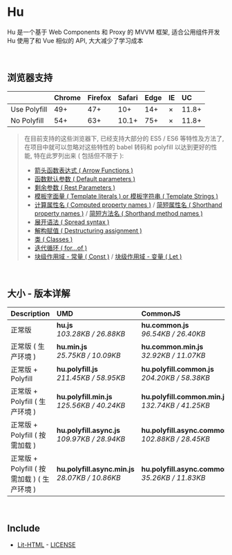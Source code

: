 # Hu
Hu 是一个基于 Web Components 和 Proxy 的 MVVM 框架, 适合公用组件开发<br>
Hu 使用了和 Vue 相似的 API, 大大减少了学习成本

<br>

## 浏览器支持

|              | Chrome | Firefox | Safari | Edge | IE | UC    |
| :-           | :-     | :-      | :-     | :-   | :- | :-    |
| Use Polyfill | 49+    | 47+     | 10+    | 14+  | ×  | 11.8+ |
| No Polyfill  | 54+    | 63+     | 10.1+  | 75+  | ×  | 11.8+ |

> 在目前支持的这些浏览器下, 已经支持大部分的 ES5 / ES6 等特性及方法了,<br>
> 在项目中就可以忽略对这些特性的 babel 转码和 polyfill 以达到更好的性能, 特在此罗列出来 ( 包括但不限于 ): <br>
  > - [箭头函数表达式 ( Arrow Functions )](https://developer.mozilla.org/zh-CN/docs/Web/JavaScript/Reference/Functions/Arrow_functions)
  > - [函数默认参数 ( Default parameters )](https://developer.mozilla.org/zh-CN/docs/Web/JavaScript/Reference/Functions/Default_parameters)
  > - [剩余参数 ( Rest Parameters )](https://developer.mozilla.org/zh-CN/docs/Web/JavaScript/Reference/Functions/Rest_parameters)
  > - [模板字面量 ( Template literals ) or 模板字符串 ( Template Strings )](https://developer.mozilla.org/zh-CN/docs/Web/JavaScript/Reference/template_strings)
  > - [计算属性名 ( Computed property names )](https://developer.mozilla.org/zh-CN/docs/Web/JavaScript/Reference/Operators/Object_initializer#计算属性名) / [简短属性名 ( Shorthand property names )](https://developer.mozilla.org/zh-CN/docs/Web/JavaScript/Reference/Operators/Object_initializer#属性定义) / [简短方法名 ( Shorthand method names )](https://developer.mozilla.org/zh-CN/docs/Web/JavaScript/Reference/Operators/Object_initializer#方法定义)
  > - [展开语法 ( Spread syntax )](https://developer.mozilla.org/zh-CN/docs/Web/JavaScript/Reference/Operators/Spread_syntax)
  > - [解构赋值 ( Destructuring assignment )](https://developer.mozilla.org/zh-CN/docs/Web/JavaScript/Reference/Operators/Destructuring_assignment)
  > - [类 ( Classes )](https://developer.mozilla.org/zh-CN/docs/Web/JavaScript/Reference/Classes)
  > - [迭代循环 ( for...of )](https://developer.mozilla.org/zh-CN/docs/Web/JavaScript/Reference/Statements/for...of)
  > - [块级作用域 - 常量 ( Const )](https://developer.mozilla.org/zh-CN/docs/Web/JavaScript/Reference/Statements/const) / [块级作用域 - 变量 ( Let )](https://developer.mozilla.org/zh-CN/docs/Web/JavaScript/Reference/Statements/let)

<br>

## 大小 - 版本详解
| Description | UMD | CommonJS | ES Module |
| :- | :- | :- | :- |
| 正常版 | **hu.js**<br>*103.28KB / 26.88KB* | **hu.common.js**<br>*96.54KB / 26.40KB* | **hu.esm.js**<br>*96.52KB / 26.39KB* |
| 正常版 ( 生产环境 ) | **hu.min.js**<br>*25.75KB / 10.09KB* | **hu.common.min.js**<br>*32.92KB / 11.07KB* | **hu.esm.min.js**<br>*25.58KB / 10.02KB* |
| 正常版 + Polyfill | **hu.polyfill.js**<br>*211.45KB / 58.95KB* | **hu.polyfill.common.js**<br>*204.20KB / 58.38KB* | **hu.polyfill.esm.js**<br>*204.19KB / 58.36KB* |
| 正常版 + Polyfill ( 生产环境 ) | **hu.polyfill.min.js**<br>*125.56KB / 40.24KB* | **hu.polyfill.common.min.js**<br>*132.74KB / 41.25KB* | **hu.polyfill.esm.min.js**<br>*125.39KB / 40.17KB* |
| 正常版 + Polyfill ( 按需加载 ) | **hu.polyfill.async.js**<br>*109.97KB / 28.94KB* | **hu.polyfill.async.common.js**<br>*102.88KB / 28.45KB* | **hu.polyfill.async.esm.js**<br>*102.86KB / 28.43KB* |
| 正常版 + Polyfill ( 按需加载 ) ( 生产环境 ) | **hu.polyfill.async.min.js**<br>*28.07KB / 10.86KB* | **hu.polyfill.async.common.min.js**<br>*35.26KB / 11.83KB* | **hu.polyfill.async.esm.min.js**<br>*27.90KB / 10.79KB* |

<br>

## Include
  - [Lit-HTML](https://github.com/Polymer/lit-html) \- [LICENSE](https://github.com/Polymer/lit-html/blob/master/LICENSE)